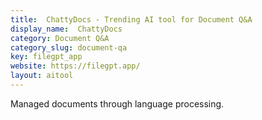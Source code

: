 ```yaml
---
title:  ChattyDocs - Trending AI tool for Document Q&A
display_name:  ChattyDocs
category: Document Q&A
category_slug: document-qa
key: filegpt_app
website: https://filegpt.app/
layout: aitool
---
```


Managed documents through language processing.
